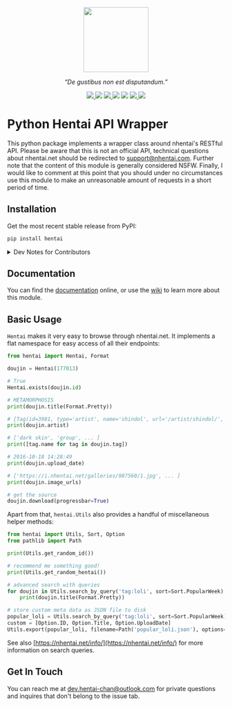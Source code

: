 <p align="center">
  <img height="150" style="margin-top:15px" src="https://raw.githubusercontent.com/hentai-chan/hentai/master/docs/hentai.svg">
</p>

<p align="center">
  <i>“De gustibus non est disputandum.”</i>
</p>

<p align="center">
    <a href="https://github.com/hentai-chan/hentai/actions?query=workflow%3ACI">
        <img src="https://github.com/hentai-chan/hentai/workflows/CI/badge.svg">
    </a>
    <img src="https://github.com/hentai-chan/hentai/workflows/CodeQL/badge.svg">
    <a href="https://pypi.org/project/hentai/">
        <img src="https://github.com/hentai-chan/hentai/workflows/PyPI/badge.svg">
    </a>
    <img src="https://img.shields.io/pypi/v/hentai?color=blue&label=Release">
    <img src="https://img.shields.io/badge/Python-3.7%20%7C%203.8%20%7C%203.9-blue">
    <a href="https://www.gnu.org/licenses/gpl-3.0.en.html">
        <img src="https://img.shields.io/badge/License-GPLv3-blue.svg">
    </a>
    <a href="https://archive.softwareheritage.org/browse/origin/?origin_url=https://github.com/hentai-chan/hentai.git">
        <img src="https://archive.softwareheritage.org/badge/origin/https://github.com/hentai-chan/hentai.git/">
    </a>
</p>

# Python Hentai API Wrapper

This python package implements a wrapper class around nhentai's RESTful API.
Please be aware that this is not an official API, technical questions about
nhentai.net should be redirected to
[support@nhentai.com](mailto:support@nhentai.com).
Further note that the content of this module is generally considered NSFW. Finally,
I would like to comment at this point that you should under no circumstances use
this module to make an unreasonable amount of requests in a short period of time.

## Installation

Get the most recent stable release from PyPI:

```bash
pip install hentai
```

<details>
<summary>Dev Notes for Contributors</summary>

Alternatively, if you're looking to make a
[contribution](https://github.com/hentai-chan/hentai/blob/dev-hentai/CONTRIBUTING.md)
fork this repository and run

```bash
python -m venv venv/
venv/Scripts/Activate.ps1
python -m pip install --upgrade pip
pip install -r requirements/dev.txt
```

Make sure to checkout `rec-hentai` so that your work is up-to-date with the next
release candidate.

</details>

## Documentation

You can find the [documentation](https://hentaichan.pythonanywhere.com/projects/hentai)
online, or use the [wiki](https://github.com/hentai-chan/hentai/wiki) to learn more
about this module.

## Basic Usage

`Hentai` makes it very easy to browse through nhentai.net. It implements a flat
namespace for easy access of all their endpoints:

```python
from hentai import Hentai, Format

doujin = Hentai(177013)

# True
Hentai.exists(doujin.id)

# METAMORPHOSIS
print(doujin.title(Format.Pretty))

# [Tag(id=3981, type='artist', name='shindol', url='/artist/shindol/', count=279)]
print(doujin.artist)

# ['dark skin', 'group', ... ]
print([tag.name for tag in doujin.tag])

# 2016-10-18 14:28:49
print(doujin.upload_date)

# ['https://i.nhentai.net/galleries/987560/1.jpg', ... ]
print(doujin.image_urls)

# get the source
doujin.download(progressbar=True)
```

Apart from that, `hentai.Utils` also provides a handful of miscellaneous helper
methods:

```python
from hentai import Utils, Sort, Option
from pathlib import Path

print(Utils.get_random_id())

# recommend me something good!
print(Utils.get_random_hentai())

# advanced search with queries
for doujin in Utils.search_by_query('tag:loli', sort=Sort.PopularWeek):
    print(doujin.title(Format.Pretty))

# store custom meta data as JSON file to disk
popular_loli = Utils.search_by_query('tag:loli', sort=Sort.PopularWeek)
custom = [Option.ID, Option.Title, Option.UploadDate]
Utils.export(popular_loli, filename=Path('popular_loli.json'), options=custom)
```

See also [https://nhentai.net/info/](https://nhentai.net/info/) for more information
on search queries.

## Get In Touch

You can reach me at [dev.hentai-chan@outlook.com](mailto:dev.hentai-chan@outlook.com)
for private questions and inquires that don't belong to the issue tab.
